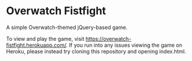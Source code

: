 # Overwatch Fistfight
A simple Overwatch-themed jQuery-based game.

To view and play the game, visit https://overwatch-fistfight.herokuapp.com/. If you run into any issues viewing the game on Heroku, please instead try cloning this repository and opening index.html.
